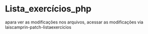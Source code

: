 # Lista_exercícios_php
apara ver as modificações nos arquivos, acessar as modificações via laiscamprin-patch-listaexercicios
